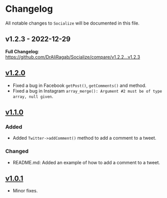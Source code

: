 # Changelog

All notable changes to `Socialize` will be documented in this file.

## v1.2.3 - 2022-12-29

**Full Changelog**: https://github.com/DrAliRagab/Socialize/compare/v1.2.2...v1.2.3

## [v1.2.0](https://github.com/DrAliRagab/Socialize/compare/v1.1.0...v1.2.0)

- Fixed a bug in Facebook `getPost()`, `getComments()` and  method.
- Fixed a bug in Instagram `array_merge(): Argument #2 must be of type array, null given`.

## [v1.1.0](https://github.com/DrAliRagab/Socialize/compare/v1.0.1...v1.1.0)

### Added

- Added `Twitter->addComment()` method to add a comment to a tweet.

### Changed

- README.md: Added an example of how to add a comment to a tweet.

## [v1.0.1](https://github.com/DrAliRagab/Socialize/compare/v1.0.0...v1.0.1)

- Minor fixes.
